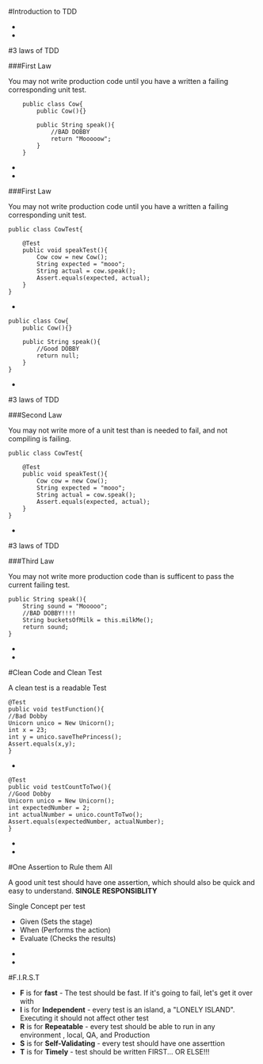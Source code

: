 #Introduction to TDD



-
-
#3 laws of TDD

###First Law

You may not write production code until you have a written a failing corresponding unit test.

```
	public class Cow{
		public Cow(){}

		public String speak(){
			//BAD DOBBY
			return "Mooooow";
		}
	}

```

-
-
###First Law

You may not write production code until you have a written a failing corresponding unit test.

```
public class CowTest{

	@Test
	public void speakTest(){
		Cow cow = new Cow();
		String expected = "mooo";
		String actual = cow.speak();
		Assert.equals(expected, actual);
	}
}
```

-

```
public class Cow{
	public Cow(){}

	public String speak(){
		//Good DOBBY
		return null;
	}
}

```

-
#3 laws of TDD

###Second Law

You may not write more of a unit test than is needed to fail, and not compiling is failing.

```
public class CowTest{

	@Test
	public void speakTest(){
		Cow cow = new Cow();
		String expected = "mooo";
		String actual = cow.speak();
		Assert.equals(expected, actual);
	}
}
```

-
#3 laws of TDD

###Third Law

You may not write more production code than is sufficent to pass the current failing test.

```
public String speak(){
	String sound = "Mooooo";
	//BAD DOBBY!!!!
	String bucketsOfMilk = this.milkMe();
	return sound;
}
```

-
-

#Clean Code and Clean Test

A clean test is a readable Test

```
@Test
public void testFunction(){
//Bad Dobby
Unicorn unico = New Unicorn();
int x = 23;
int y = unico.saveThePrincess();
Assert.equals(x,y);
}

```

-
```
@Test
public void testCountToTwo(){
//Good Dobby
Unicorn unico = New Unicorn();
int expectedNumber = 2;
int actualNumber = unico.countToTwo();
Assert.equals(expectedNumber, actualNumber);
}
```
-
-
#One Assertion to Rule them All

A good unit test should have one assertion, which should also be quick and easy to understand. **SINGLE RESPONSIBLITY**

Single Concept per test

* Given (Sets the stage)
* When (Performs the action)
* Evaluate (Checks the results)

-
-
#F.I.R.S.T

* **F** is for **fast** - The test should be fast. If it's going to fail, let's get it over with
* **I** is for **Independent** - every test is an island, a "LONELY ISLAND". Executing it should not affect other test
* **R** is for **Repeatable** - every test should be able to run in any environment , local, QA, and Production
* **S** is for **Self-Validating** - every test should have one asserttion
* **T** is for **Timely** - test should be written FIRST... OR ELSE!!!
